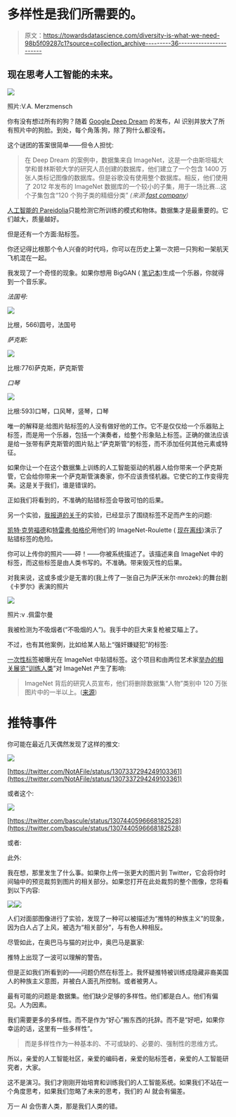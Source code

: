 # 多样性是我们所需要的。

> 原文：<https://towardsdatascience.com/diversity-is-what-we-need-98b5f09287c1?source=collection_archive---------36----------------------->

## 现在思考人工智能的未来。

![](img/c4736745611e49b0a47468b6af07b572.png)

照片:V.A. Merzmensch

你有没有想过所有的狗？随着 [Google Deep Dream](https://medium.com/merzazine/deep-dream-comes-true-eafb97df6cc5?source=friends_link&sk=6d50ebb59584b487183385009ba50f54) 的发布，AI 识别并放大了所有照片中的狗脸。到处，每个角落:狗，除了狗什么都没有。

这个谜团的答案很简单——但令人担忧:

> 在 Deep Dream 的案例中，数据集来自 ImageNet，这是一个由斯坦福大学和普林斯顿大学的研究人员创建的数据库，他们建立了一个包含 1400 万张人类标记图像的数据库。但是谷歌没有使用整个数据库。相反，他们使用了 2012 年发布的 ImageNet 数据库的一个较小的子集，用于一场比赛…这个子集包含“120 个狗子类的精细分类” *(来源:*[*fast company*](https://www.fastcompany.com/3048941/why-googles-deep-dream-ai-hallucinates-in-dog-faces)*)*

[人工智能的 Pareidolia](/pareidolia-of-ai-dba7cf44bfde?source=friends_link&sk=f22677820ca169764e2c076fea98ee6e)只能检测它所训练的模式和物体。数据集才是最重要的。它们越大，质量越好。

但是还有一个方面:贴标签。

你还记得比根那个令人兴奋的时代吗，你可以在历史上第一次把一只狗和一架航天飞机混在一起。

我发现了一个奇怪的现象。如果你想用 BigGAN ( [笔记本](https://colab.research.google.com/github/tensorflow/hub/blob/master/examples/colab/biggan_generation_with_tf_hub.ipynb))生成一个乐器，你就得到一个音乐家。

*法国号:*

![](img/870ccd5b557293e7a0da7f56d2be77d3.png)

比根，566)圆号，法国号

*萨克斯:*

![](img/6050ea4a1ec1edacba211ca8600955d8.png)

比根:776)萨克斯，萨克斯管

*口琴*

![](img/4b43233fd5d3a8f4918ac7cb8b78bb8f.png)

比根:593)口琴，口风琴，竖琴，口琴

唯一的解释是:给图片贴标签的人没有做好他的工作。它不是仅仅给一个乐器贴上标签，而是用一个乐器，包括一个演奏者，给整个形象贴上标签。正确的做法应该是给一张带有萨克斯管的图片贴上“萨克斯管”的标签，而不添加任何其他元素或特征。

如果你让一个在这个数据集上训练的人工智能驱动的机器人给你带来一个萨克斯管，它会给你带来一个萨克斯管演奏家，你不应该责怪机器。它使它的工作变得完美。这是关于我们，谁是错误的。

正如我们将看到的，不准确的贴错标签会导致可怕的后果。

另一个实验，[我报道的关于](https://medium.com/merzazine/merzwoch-image-net-roulette-human-manipulation-and-beauty-of-nightmares-e435fed932b1?source=friends_link&sk=c80d4a07ad408f93cb1d8619813f2723)的实验，已经显示了围绕标签不足而产生的问题:

[凯特·克劳福德](https://medium.com/u/efbec1a070e4?source=post_page-----98b5f09287c1--------------------------------)和[特雷弗·帕格伦](https://medium.com/u/2f160965a3e7?source=post_page-----98b5f09287c1--------------------------------)用他们的 ImageNet-Roulette ( [现在离线](https://imagenet-roulette.paglen.com/))演示了贴错标签的危险。

你可以上传你的照片——砰！——你被系统描述了。该描述来自 ImageNet 中的标签，而这些标签是由人类书写的。不准确。带来毁灭性的后果。

对我来说，这或多或少是无害的(我上传了一张自己为萨沃米尔·mrożek):的舞台剧《卡罗尔》表演的照片

![](img/01c1b0f24dcc48061501c9c6948ace7f.png)

照片:v .佩雷尔曼

我被检测为不吸烟者(“不吸烟的人”)。我手中的巨大来复枪被艾瞄上了。

不过，也有其他案例，比如给某人贴上“强奸嫌疑犯”的标签:

[一次性标签](https://www.theverge.com/tldr/2019/9/16/20869538/imagenet-roulette-ai-classifier-web-tool-object-image-recognition)被曝光在 ImageNet 中贴错标签。这个项目和由两位艺术家[举办的相关展览“](https://news.artnet.com/art-world/imagenet-roulette-trevor-paglen-kate-crawford-1658305)[训练人类](http://www.fondazioneprada.org/project/training-humans/?lang=en)”对 ImageNet 产生了影响:

> ImageNet 背后的研究人员宣布，他们将删除数据集“人物”类别中 120 万张图片中的一半以上。([来源](https://news.artnet.com/art-world/imagenet-roulette-trevor-paglen-kate-crawford-1658305))

# 推特事件

你可能在最近几天偶然发现了这样的推文:

![](img/f2f963ca63f5d55e7020d86e7e63c1ab.png)

[https://twitter.com/NotAFile/status/1307337294249103361](https://twitter.com/NotAFile/status/1307337294249103361)

或者这个:

![](img/beb48962c07a2dda6ea66111e0f95aa1.png)

[https://twitter.com/bascule/status/1307440596668182528](https://twitter.com/bascule/status/1307440596668182528)

或者:

此外:

我在想，那里发生了什么事。如果你上传一张更大的图片到 Twitter，它会将你时间轴中的预览裁剪到图片的相关部分。如果您打开在此处裁剪的整个图像，您将看到以下内容:

![](img/0b51630601ae66a59bc414731d7f832a.png)![](img/77740b6443e95a26b2e7c094400b6a5c.png)

人们对面部图像进行了实验，发现了一种可以被描述为“推特的种族主义”的现象，因为白人占了上风，被选为“相关部分”，与有色人种相反。

尽管如此，在奥巴马与猫的对比中，奥巴马是赢家:

推特上出现了一波可以理解的警告。

但是正如我们所看到的——问题仍然在标签上。我怀疑推特被训练成隐藏非裔美国人的种族主义意图，并被白人面孔所控制。或者被男人。

最有可能的问题是:数据集。他们缺少足够的多样性。他们都是白人。他们有偏见。人为因素。

我们需要更多的多样性。而不是作为“好心”搬东西的托辞。而不是“好吧，如果你幸运的话，这里有一些多样性”。

> 而是多样性作为一种基本的、不可或缺的、必要的、强制性的思维方式。

所以，亲爱的人工智能社区，亲爱的编码者，亲爱的贴标签者，亲爱的人工智能研究者，大家。

这不是演习。我们才刚刚开始培育和训练我们的人工智能系统。如果我们不站在一个角度思考，如果我们忽略了未来的思考，我们的 AI 就会有偏差。

万一 AI 会伤害人类，那是我们人类的错。